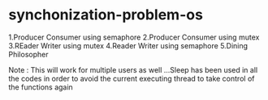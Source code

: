 # synchonization-problem-os
1.Producer Consumer using semaphore
2.Producer Consumer using mutex
3.REader Writer using mutex
4.Reader Writer using semaphore
5.Dining Philosopher

Note : This will work for multiple users as well ...Sleep has been used in all the codes in order to avoid the current executing thread to take control of the functions again
